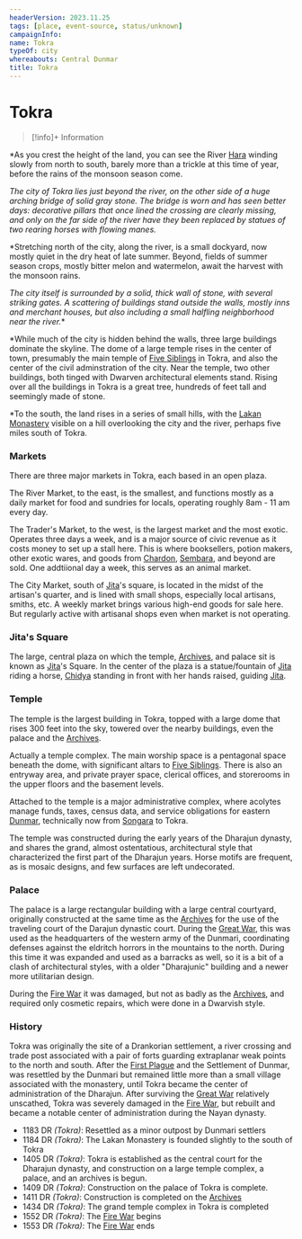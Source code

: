 ```yaml
---
headerVersion: 2023.11.25
tags: [place, event-source, status/unknown]
campaignInfo:
name: Tokra
typeOf: city
whereabouts: Central Dunmar
title: Tokra
---
```

# Tokra
>[!info]+ Information
>> 

*As you crest the height of the land, you can see the River [Hara](<../../../../rivers/hara-watershed/hara.md>) winding slowly from north to south, barely more than a trickle at this time of year, before the rains of the monsoon season come.

*The city of Tokra lies just beyond the river, on the other side of a huge arching bridge of solid gray stone. The bridge is worn and has seen better days: decorative pillars that once lined the crossing are clearly missing, and only on the far side of the river have they been replaced by statues of two rearing horses with flowing manes.*

*Stretching north of the city, along the river, is a small dockyard, now mostly quiet in the dry heat of late summer. Beyond, fields of summer season crops, mostly bitter melon and watermelon, await the harvest with the monsoon rains.

*The city itself is surrounded by a solid, thick wall of stone, with several striking gates. A scattering of buildings stand outside the walls, mostly inns and merchant houses, but also including a small halfling neighborhood near the river.**

*While much of the city is hidden behind the walls, three large buildings dominate the skyline. The dome of a large temple rises in the center of town, presumably the main temple of [Five Siblings](<../../../../../../cosmology/religions/five-siblings/five-siblings.md>) in Tokra, and also the center of the civil adminstration of the city. Near the temple, two other buildings, both tinged with Dwarven architectural elements stand. Rising over all the buildings in Tokra is a great tree, hundreds of feet tall and seemingly made of stone. 

*To the south, the land rises in a series of small hills, with the [Lakan Monastery](<./lakan-monastery.md>) visible on a hill overlooking the city and the river, perhaps five miles south of Tokra.

### Markets

There are three major markets in Tokra, each based in an open plaza.

The River Market, to the east, is the smallest, and functions mostly as a daily market for food and sundries for locals, operating roughly 8am - 11 am every day.

The Trader's Market, to the west, is the largest market and the most exotic. Operates three days a week, and is a major source of civic revenue as it costs money to set up a stall here. This is where booksellers, potion makers, other exotic wares, and goods from [Chardon](<../../../../../west-coast/chardonian-empire/chardon/chardon.md>), [Sembara](<../../../../../greater-sembara/sembara/sembara.md>), and beyond are sold. One addtiional day a week, this serves as an animal market.

The City Market, south of [Jita](<../../../../../../people/historical-figures/dunmari-rulers/jita.md>)'s square, is located in the midst of the artisan's quarter, and is lined with small shops, especially local artisans, smiths, etc. A weekly market brings various high-end goods for sale here. But regularly active with artisanal shops even when market is not operating.

### Jita's Square

The large, central plaza on which the temple, [Archives](<./archives.md>), and palace sit is known as [Jita](<../../../../../../people/historical-figures/dunmari-rulers/jita.md>)'s Square. In the center of the plaza is a statue/fountain of [Jita](<../../../../../../people/historical-figures/dunmari-rulers/jita.md>) riding a horse, [Chidya](<../../../../../../cosmology/gods/incorporeal-gods/dunmari/chidya.md>) standing in front with her hands raised, guiding [Jita](<../../../../../../people/historical-figures/dunmari-rulers/jita.md>).

### Temple

The temple is the largest building in Tokra, topped with a large dome that rises 300 feet into the sky, towered over the nearby buildings, even the palace and the [Archives](<./archives.md>).

Actually a temple complex. The main worship space is a pentagonal space beneath the dome, with significant altars to [Five Siblings](<../../../../../../cosmology/religions/five-siblings/five-siblings.md>). There is also an entryway area, and private prayer space, clerical offices, and storerooms in the upper floors and the basement levels.

Attached to the temple is a major administrative complex, where acolytes manage funds, taxes, census data, and service obligations for eastern [Dunmar](<../../dunmar.md>), technically now from [Songara](<../songara.md>) to Tokra.

The temple was constructed during the early years of the Dharajun dynasty, and shares the grand, almost ostentatious, architectural style that characterized the first part of the Dharajun years. Horse motifs are frequent, as is mosaic designs, and few surfaces are left undecorated.

### Palace 

The palace is a large rectangular building with a large central courtyard, originally constructed at the same time as the [Archives](<./archives.md>) for the use of the traveling court of the Darajun dynastic court. During the [Great War](<../../../../../../events/1500s/great-war.md>), this was used as the headquarters of the western army of the Dunmari, coordinating defenses against the eldritch horrors in the mountains to the north. During this time it was expanded and used as a barracks as well, so it is a bit of a clash of architectural styles, with a older "Dharajunic" building and a newer more utilitarian design.

During the [Fire War](<../../../../../../events/1500s/fire-war.md>) it was damaged, but not as badly as the [Archives](<./archives.md>), and required only cosmetic repairs, which were done in a Dwarvish style.



### History

Tokra was originally the site of a Drankorian settlement, a river crossing and trade post associated with a pair of forts guarding extraplanar weak points to the north and south. After the [First Plague](<../../../../../../events/1000s/1059/first-plague.md>) and the Settlement of Dunmar, was resettled by the Dunmari but remained little more than a small village associated with the monastery, until Tokra became the center of administration of the Dharajun. After surviving the [Great War](<../../../../../../events/1500s/great-war.md>) relatively unscathed, Tokra was severely damaged in the [Fire War](<../../../../../../events/1500s/fire-war.md>), but rebuilt and became a notable center of administration during the Nayan dynasty. 

- 1183 DR *(Tokra)*: Resettled as a minor outpost by Dunmari settlers
- 1184 DR *(Tokra)*: The Lakan Monastery is founded slightly to the south of Tokra
- 1405 DR *(Tokra)*: Tokra is established as the central court for the Dharajun dynasty, and construction on a large temple complex, a palace, and an archives is begun.
- 1409 DR *(Tokra)*: Construction on the palace of Tokra is complete. 
- 1411 DR *(Tokra)*: Construction is completed on the [Archives](<./archives.md>)
- 1434 DR *(Tokra)*: The grand temple complex in Tokra is completed
- 1552 DR *(Tokra)*: The [Fire War](<../../../../../../events/1500s/fire-war.md>) begins
- 1553 DR *(Tokra)*: The [Fire War](<../../../../../../events/1500s/fire-war.md>) ends











